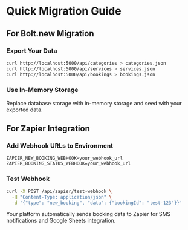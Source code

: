# Quick Migration Guide

## For Bolt.new Migration

### Export Your Data
```bash
curl http://localhost:5000/api/categories > categories.json
curl http://localhost:5000/api/services > services.json
curl http://localhost:5000/api/bookings > bookings.json
```

### Use In-Memory Storage
Replace database storage with in-memory storage and seed with your exported data.

## For Zapier Integration

### Add Webhook URLs to Environment
```
ZAPIER_NEW_BOOKING_WEBHOOK=your_webhook_url
ZAPIER_BOOKING_STATUS_WEBHOOK=your_webhook_url
```

### Test Webhook
```bash
curl -X POST /api/zapier/test-webhook \
  -H "Content-Type: application/json" \
  -d '{"type": "new_booking", "data": {"bookingId": "test-123"}}'
```

Your platform automatically sends booking data to Zapier for SMS notifications and Google Sheets integration.